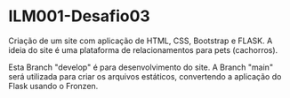 # ILM001-Desafio03
Criação de um site com aplicação de HTML, CSS, Bootstrap e FLASK.
A ideia do site é uma plataforma de relacionamentos para pets (cachorros).

Esta Branch "develop" é para desenvolvimento do site. A Branch "main" será utilizada para criar os arquivos estáticos, convertendo a aplicação do Flask usando o Fronzen.
